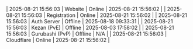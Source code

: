 | 2025-08-21 15:56:03 | Website | Online | 2025-08-21 15:56:02 |
| 2025-08-21 15:56:03 | Registration | Online | 2025-08-21 15:56:02 |
| 2025-08-21 15:56:03 | Auth Server | Offline | 2025-08-18 09:33:31 |
| 2025-08-21 15:56:03 | Kezan (PvE) | Offline | 2025-08-03 17:58:02 |
| 2025-08-21 15:56:03 | Gurubashi (PvP) | Offline | N/A |
| 2025-08-21 15:56:03 | Cloudflare | Online | 2025-08-21 15:56:02 |
